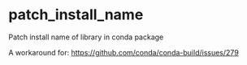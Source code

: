 patch_install_name
==================

Patch install name of library in conda package

A workaround for:  https://github.com/conda/conda-build/issues/279
